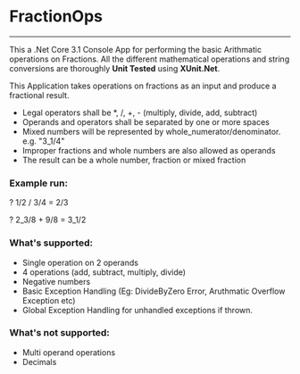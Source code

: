 # FractionOps
---

This a .Net Core 3.1 Console App for performing the basic Arithmatic operations on Fractions.
All the different mathematical operations and string conversions are thoroughly **Unit Tested** using **XUnit.Net**.

This Application takes operations on fractions as an input and produce a fractional result.

- Legal operators shall be *, /, +, - (multiply, divide, add, subtract)
- Operands and operators shall be separated by one or more spaces
- Mixed numbers will be represented by whole_numerator/denominator. e.g. "3_1/4"
- Improper fractions and whole numbers are also allowed as operands 
- The result can be a whole number, fraction or mixed fraction

### Example run:

? 1/2 / 3/4
= 2/3


? 2_3/8 + 9/8
= 3_1/2

### What's supported:

- Single operation on 2 operands
- 4 operations (add, subtract, multiply, divide)
- Negative numbers
- Basic Exception Handling (Eg: DivideByZero Error, Aruthmatic Overflow Exception etc)
- Global Exception Handling for unhandled exceptions if thrown.

### What's not supported:

- Multi operand operations
- Decimals



